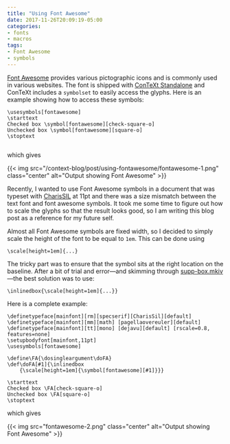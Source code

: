 ```yaml
---
title: "Using Font Awesome"
date: 2017-11-26T20:09:19-05:00
categories:
- fonts
- macros
tags:
- Font Awesome
- symbols
---
```


[Font Awesome] provides various pictographic icons and is commonly used in
various websites. The font is shipped with [ConTeXt Standalone] and ConTeXt
includes a `symbolset` to easily access the glyphs. Here is an example showing
how to access these symbols:

<!--
\usesymbols[fontawesome]
\starttext
Checked box \symbol[fontawesome][check-square-o] 
Unchecked box \symbol[fontawesome][square-o]
\stoptext
-->

<pre><code><span class="Identifier">\usesymbols</span><span class="Delimiter">[</span><span class="Type">fontawesome</span><span class="Delimiter">]</span>
<span class="PreProc">\starttext</span>
Checked box <span class="Statement">\symbol</span><span class="Delimiter">[</span>fontawesome<span class="Delimiter">][</span>check-square-o<span class="Delimiter">]</span>
Unchecked box <span class="Statement">\symbol</span><span class="Delimiter">[</span>fontawesome<span class="Delimiter">][</span>square-o<span class="Delimiter">]</span>
<span class="PreProc">\stoptext</span>

</code></pre>

which gives

{{< img src="/context-blog/post/using-fontawesome/fontawesome-1.png"
    class="center" alt="Output showing Font Awesome" >}}

<!--more-->

Recently, I wanted to use Font Awesome symbols in a document that was typeset
with [CharisSIL] at 11pt and there was a size mismatch between the text
font and font awesome symbols. It took me some time to figure out how to scale
the glyphs so that the result looks good, so I am writing this blog post as a
reference for my future self. 

Almost all Font Awesome symbols are fixed width, so I decided to simply scale
the height of the font to be equal to `1em`. This can be done using

<pre><code><span class="Statement">\scale</span><span class="Delimiter">[</span>height=<span class="Number">1em</span><span class="Delimiter">]{</span>...<span class="Delimiter">}</span>
</code></pre>

The tricky part was to ensure that the symbol sits at the right location on
the baseline. After a bit of trial and error—and skimming through
[supp-box.mkiv]—the best solution was to use:

<pre><code><span class="Statement">\inlinedbox</span><span class="Delimiter">{</span><span class="Statement">\scale</span><span class="Delimiter">[</span>height=<span class="Number">1em</span><span class="Delimiter">]{</span>...<span class="Delimiter">}}</span>
</code></pre>

Here is a complete example:

<!--
\definetypeface[mainfont][rm][specserif][CharisSil][default]
\definetypeface[mainfont][mm][math] [pagellaovereuler][default]
\definetypeface[mainfont][tt][mono] [dejavu][default] [rscale=0.8, features=none]
\setupbodyfont[mainfont,11pt]
\usesymbols[fontawesome]

\define\FA{\dosingleargument\doFA}
\def\doFA[#1]{\inlinedbox
    {\scale[height=1em]{\symbol[fontawesome][#1]}}}

\starttext
Checked box \FA[check-square-o] 
Unchecked box \FA[square-o]
\stoptext
-->

<pre><code><span class="Identifier">\definetypeface</span><span class="Delimiter">[</span><span class="Type">mainfont</span><span class="Delimiter">][</span><span class="Type">rm</span><span class="Delimiter">][</span><span class="Type">specserif</span><span class="Delimiter">][</span><span class="Type">CharisSil</span><span class="Delimiter">][</span><span class="Type">default</span><span class="Delimiter">]</span>
<span class="Identifier">\definetypeface</span><span class="Delimiter">[</span><span class="Type">mainfont</span><span class="Delimiter">][</span><span class="Type">mm</span><span class="Delimiter">][</span><span class="Type">math</span><span class="Delimiter">] [</span><span class="Type">pagellaovereuler</span><span class="Delimiter">][</span><span class="Type">default</span><span class="Delimiter">]</span>
<span class="Identifier">\definetypeface</span><span class="Delimiter">[</span><span class="Type">mainfont</span><span class="Delimiter">][</span><span class="Type">tt</span><span class="Delimiter">][</span><span class="Type">mono</span><span class="Delimiter">] [</span><span class="Type">dejavu</span><span class="Delimiter">][</span><span class="Type">default</span><span class="Delimiter">] [</span><span class="Type">rscale=0.8, features=none</span><span class="Delimiter">]</span>
<span class="Identifier">\setupbodyfont</span><span class="Delimiter">[</span><span class="Type">mainfont,11pt</span><span class="Delimiter">]</span>
<span class="Identifier">\usesymbols</span><span class="Delimiter">[</span><span class="Type">fontawesome</span><span class="Delimiter">]</span>

<span class="Identifier">\define</span><span class="Statement">\FA</span><span class="Delimiter">{</span><span class="Statement">\dosingleargument\doFA</span><span class="Delimiter">}</span>
<span class="Character">\def</span><span class="Statement">\doFA</span><span class="Delimiter">[</span>#1<span class="Delimiter">]{</span><span class="Statement">\inlinedbox</span>
    <span class="Delimiter">{</span><span class="Statement">\scale</span><span class="Delimiter">[</span>height=<span class="Number">1em</span><span class="Delimiter">]{</span><span class="Statement">\symbol</span><span class="Delimiter">[</span>fontawesome<span class="Delimiter">][</span>#1<span class="Delimiter">]}}}</span>

<span class="PreProc">\starttext</span>
Checked box <span class="Statement">\FA</span><span class="Delimiter">[</span>check-square-o<span class="Delimiter">]</span>
Unchecked box <span class="Statement">\FA</span><span class="Delimiter">[</span>square-o<span class="Delimiter">]</span>
<span class="PreProc">\stoptext</span>
</code></pre>

which gives

{{< img src="fontawesome-2.png" class="center" alt="Output showing Font Awesome" >}}


[CharisSIL]: https://software.sil.org/charis/

[Font Awesome]: http://fontawesome.io/icons/
[ConTeXt Standalone]: http://wiki.contextgarden.net/ConTeXt_Standalone
[supp-box.mkiv]:
https://github.com/contextgarden/context-mirror/blob/beta/tex/context/base/mkiv/supp-box.mkiv#L1515
